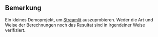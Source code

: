 ## Bemerkung
Ein kleines Demoprojekt, um [Streamlit](https://streamlit.io/) auszuprobieren. Weder die Art und Weise der Berechnungen noch das Resultat sind in irgendeiner Weise verifiziert. 
